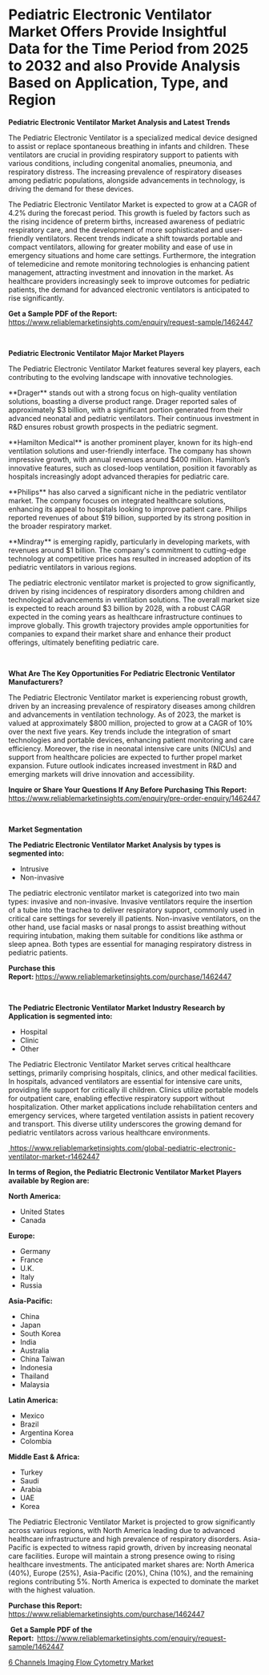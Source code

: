 <p><h1>Pediatric Electronic Ventilator Market Offers Provide Insightful Data for the Time Period from 2025 to 2032 and also Provide Analysis Based on Application, Type, and Region</h1></p><p><strong>Pediatric Electronic Ventilator Market Analysis and Latest Trends</strong></p>
<p><p>The Pediatric Electronic Ventilator is a specialized medical device designed to assist or replace spontaneous breathing in infants and children. These ventilators are crucial in providing respiratory support to patients with various conditions, including congenital anomalies, pneumonia, and respiratory distress. The increasing prevalence of respiratory diseases among pediatric populations, alongside advancements in technology, is driving the demand for these devices.</p><p>The Pediatric Electronic Ventilator Market is expected to grow at a CAGR of 4.2% during the forecast period. This growth is fueled by factors such as the rising incidence of preterm births, increased awareness of pediatric respiratory care, and the development of more sophisticated and user-friendly ventilators. Recent trends indicate a shift towards portable and compact ventilators, allowing for greater mobility and ease of use in emergency situations and home care settings. Furthermore, the integration of telemedicine and remote monitoring technologies is enhancing patient management, attracting investment and innovation in the market. As healthcare providers increasingly seek to improve outcomes for pediatric patients, the demand for advanced electronic ventilators is anticipated to rise significantly.</p></p>
<p><strong>Get a Sample PDF of the Report:&nbsp;</strong> <a href="https://www.reliablemarketinsights.com/enquiry/request-sample/1462447?utm_campaign=2483&utm_medium=2&utm_source=Github&utm_content=ia&utm_term=05032025&utm_id=pediatric-electronic-ventilator">https://www.reliablemarketinsights.com/enquiry/request-sample/1462447</a></p>
<p>&nbsp;</p>
<p><strong>Pediatric Electronic Ventilator Major Market Players</strong></p>
<p><p>The Pediatric Electronic Ventilator Market features several key players, each contributing to the evolving landscape with innovative technologies. </p><p>**Drager** stands out with a strong focus on high-quality ventilation solutions, boasting a diverse product range. Drager reported sales of approximately $3 billion, with a significant portion generated from their advanced neonatal and pediatric ventilators. Their continuous investment in R&D ensures robust growth prospects in the pediatric segment.</p><p>**Hamilton Medical** is another prominent player, known for its high-end ventilation solutions and user-friendly interface. The company has shown impressive growth, with annual revenues around $400 million. Hamilton’s innovative features, such as closed-loop ventilation, position it favorably as hospitals increasingly adopt advanced therapies for pediatric care.</p><p>**Philips** has also carved a significant niche in the pediatric ventilator market. The company focuses on integrated healthcare solutions, enhancing its appeal to hospitals looking to improve patient care. Philips reported revenues of about $19 billion, supported by its strong position in the broader respiratory market.</p><p>**Mindray** is emerging rapidly, particularly in developing markets, with revenues around $1 billion. The company's commitment to cutting-edge technology at competitive prices has resulted in increased adoption of its pediatric ventilators in various regions.</p><p>The pediatric electronic ventilator market is projected to grow significantly, driven by rising incidences of respiratory disorders among children and technological advancements in ventilation solutions. The overall market size is expected to reach around $3 billion by 2028, with a robust CAGR expected in the coming years as healthcare infrastructure continues to improve globally. This growth trajectory provides ample opportunities for companies to expand their market share and enhance their product offerings, ultimately benefiting pediatric care.</p></p>
<p>&nbsp;</p>
<p><strong>What Are The Key Opportunities For Pediatric Electronic Ventilator Manufacturers?</strong></p>
<p><p>The Pediatric Electronic Ventilator market is experiencing robust growth, driven by an increasing prevalence of respiratory diseases among children and advancements in ventilation technology. As of 2023, the market is valued at approximately $800 million, projected to grow at a CAGR of 10% over the next five years. Key trends include the integration of smart technologies and portable devices, enhancing patient monitoring and care efficiency. Moreover, the rise in neonatal intensive care units (NICUs) and support from healthcare policies are expected to further propel market expansion. Future outlook indicates increased investment in R&D and emerging markets will drive innovation and accessibility.</p></p>
<p><strong>Inquire or Share Your Questions If Any Before Purchasing This Report:</strong> <a href="https://www.reliablemarketinsights.com/enquiry/pre-order-enquiry/1462447?utm_campaign=2483&utm_medium=2&utm_source=Github&utm_content=ia&utm_term=05032025&utm_id=pediatric-electronic-ventilator">https://www.reliablemarketinsights.com/enquiry/pre-order-enquiry/1462447</a></p>
<p>&nbsp;</p>
<p><strong>Market Segmentation</strong></p>
<p><strong>The Pediatric Electronic Ventilator Market Analysis by types is segmented into:</strong></p>
<p><ul><li>Intrusive</li><li>Non-invasive</li></ul></p>
<p><p>The pediatric electronic ventilator market is categorized into two main types: invasive and non-invasive. Invasive ventilators require the insertion of a tube into the trachea to deliver respiratory support, commonly used in critical care settings for severely ill patients. Non-invasive ventilators, on the other hand, use facial masks or nasal prongs to assist breathing without requiring intubation, making them suitable for conditions like asthma or sleep apnea. Both types are essential for managing respiratory distress in pediatric patients.</p></p>
<p><strong>Purchase this Report:&nbsp;</strong><a href="https://www.reliablemarketinsights.com/purchase/1462447?utm_campaign=2483&utm_medium=2&utm_source=Github&utm_content=ia&utm_term=05032025&utm_id=pediatric-electronic-ventilator">https://www.reliablemarketinsights.com/purchase/1462447</a></p>
<p>&nbsp;</p>
<p><strong>The Pediatric Electronic Ventilator Market Industry Research by Application is segmented into:</strong></p>
<p><ul><li>Hospital</li><li>Clinic</li><li>Other</li></ul></p>
<p><p>The Pediatric Electronic Ventilator Market serves critical healthcare settings, primarily comprising hospitals, clinics, and other medical facilities. In hospitals, advanced ventilators are essential for intensive care units, providing life support for critically ill children. Clinics utilize portable models for outpatient care, enabling effective respiratory support without hospitalization. Other market applications include rehabilitation centers and emergency services, where targeted ventilation assists in patient recovery and transport. This diverse utility underscores the growing demand for pediatric ventilators across various healthcare environments.</p></p>
<p><a href="https://www.reliablemarketinsights.com/global-pediatric-electronic-ventilator-market-r1462447?utm_campaign=2483&utm_medium=2&utm_source=Github&utm_content=ia&utm_term=05032025&utm_id=pediatric-electronic-ventilator">&nbsp;https://www.reliablemarketinsights.com/global-pediatric-electronic-ventilator-market-r1462447</a></p>
<p><strong>In terms of Region, the Pediatric Electronic Ventilator Market Players available by Region are:</strong></p>
<p>
    <p> <strong> North America: </strong>
        <ul>
            <li>United States</li>
            <li>Canada</li>
        </ul>
        </p> 
    <p> <strong> Europe: </strong>
        <ul>
            <li>Germany</li>
            <li>France</li>
            <li>U.K.</li>
            <li>Italy</li>
            <li>Russia</li>
        </ul>
        </p> 
    <p> <strong> Asia-Pacific: </strong>
        <ul>
            <li>China</li>
            <li>Japan</li>
            <li>South Korea</li>
            <li>India</li>
            <li>Australia</li>
            <li>China Taiwan</li>
            <li>Indonesia</li>
            <li>Thailand</li>
            <li>Malaysia</li>
        </ul>
        </p> 
    <p> <strong> Latin America: </strong>
        <ul>
            <li>Mexico</li>
            <li>Brazil</li>
            <li>Argentina Korea</li>
            <li>Colombia</li>
        </ul>
        </p> 
    <p> <strong> Middle East & Africa: </strong>
        <ul>
            <li>Turkey</li>
            <li>Saudi</li>
            <li>Arabia</li>
            <li>UAE</li>
            <li>Korea</li>
        </ul>
    </p>
    </p>
<p><p>The Pediatric Electronic Ventilator Market is projected to grow significantly across various regions, with North America leading due to advanced healthcare infrastructure and high prevalence of respiratory disorders. Asia-Pacific is expected to witness rapid growth, driven by increasing neonatal care facilities. Europe will maintain a strong presence owing to rising healthcare investments. The anticipated market shares are: North America (40%), Europe (25%), Asia-Pacific (20%), China (10%), and the remaining regions contributing 5%. North America is expected to dominate the market with the highest valuation.</p></p>
<p><strong>Purchase this Report: </strong><a href="https://www.reliablemarketinsights.com/purchase/1462447?utm_campaign=2483&utm_medium=2&utm_source=Github&utm_content=ia&utm_term=05032025&utm_id=pediatric-electronic-ventilator">https://www.reliablemarketinsights.com/purchase/1462447</a></p>
<p>&nbsp;<strong>Get a Sample PDF of the Report:&nbsp;&nbsp;</strong><a href="https://www.reliablemarketinsights.com/enquiry/request-sample/1462447?utm_campaign=2483&utm_medium=2&utm_source=Github&utm_content=ia&utm_term=05032025&utm_id=pediatric-electronic-ventilator">https://www.reliablemarketinsights.com/enquiry/request-sample/1462447</a></p>
<p><strong></strong></p>
<p><p><a href="https://github.com/ParvinKhatun77/Market-Research-Report-List-1/blob/main/6-channels-imaging-flow-cytometry-market.md?utm_campaign=2483&utm_medium=2&utm_source=Github&utm_content=ia&utm_term=05032025&utm_id=pediatric-electronic-ventilator">6 Channels Imaging Flow Cytometry Market</a></p></p>